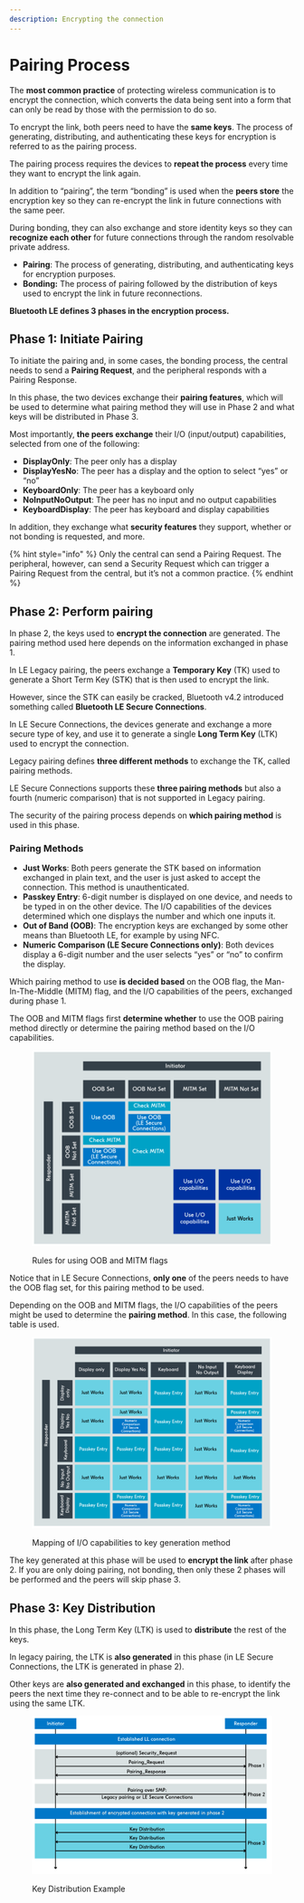 ```yaml
---
description: Encrypting the connection
---
```


# Pairing Process

The **most common practice** of protecting wireless communication is to encrypt the connection, which converts the data being sent into a form that can only be read by those with the permission to do so.

To encrypt the link, both peers need to have the **same keys**. The process of generating, distributing, and authenticating these keys for encryption is referred to as the pairing process.

The pairing process requires the devices to **repeat the process** every time they want to encrypt the link again.

In addition to “pairing”, the term “bonding” is used when the **peers store** the encryption key so they can re-encrypt the link in future connections with the same peer.

During bonding, they can also exchange and store identity keys so they can **recognize each other** for future connections through the random resolvable private address.

* **Pairing**: The process of generating, distributing, and authenticating keys for encryption purposes.
* **Bonding:** The process of pairing followed by the distribution of keys used to encrypt the link in future reconnections.

**Bluetooth LE defines 3 phases in the encryption process.**

## Phase 1: Initiate Pairing

To initiate the pairing and, in some cases, the bonding process, the central needs to send a **Pairing Request**, and the peripheral responds with a Pairing Response.

In this phase, the two devices exchange their **pairing features**, which will be used to determine what pairing method they will use in Phase 2 and what keys will be distributed in Phase 3.

Most importantly, **the peers exchange** their I/O (input/output) capabilities, selected from one of the following:

* **DisplayOnly**: The peer only has a display
* **DisplayYesNo**: The peer has a display and the option to select “yes” or “no”
* **KeyboardOnly**: The peer has a keyboard only
* **NoInputNoOutput**: The peer has no input and no output capabilities
* **KeyboardDisplay**: The peer has keyboard and display capabilities

In addition, they exchange what **security features** they support, whether or not bonding is requested, and more.

{% hint style="info" %}
Only the central can send a Pairing Request. The peripheral, however, can send a Security Request which can trigger a Pairing Request from the central, but it’s not a common practice.
{% endhint %}

## Phase 2: Perform pairing

In phase 2, the keys used to **encrypt the connection** are generated. The pairing method used here depends on the information exchanged in phase 1.

In LE Legacy pairing, the peers exchange a **Temporary Key** (TK) used to generate a Short Term Key (STK) that is then used to encrypt the link.

However, since the STK can easily be cracked, Bluetooth v4.2 introduced something called **Bluetooth LE Secure Connections**.

In LE Secure Connections, the devices generate and exchange a more secure type of key, and use it to generate a single **Long Term Key** (LTK) used to encrypt the connection.

Legacy pairing defines **three different methods** to exchange the TK, called pairing methods.

LE Secure Connections supports these **three pairing methods** but also a fourth (numeric comparison) that is not supported in Legacy pairing.

The security of the pairing process depends on **which pairing method** is used in this phase.

### Pairing Methods

* **Just Works**: Both peers generate the STK based on information exchanged in plain text, and the user is just asked to accept the connection. This method is unauthenticated.
* **Passkey Entry**: 6-digit number is displayed on one device, and needs to be typed in on the other device. The I/O capabilities of the devices determined which one displays the number and which one inputs it.
* **Out of Band (OOB)**: The encryption keys are exchanged by some other means than Bluetooth LE, for example by using NFC.
* **Numeric Comparison (LE Secure Connections only)**: Both devices display a 6-digit number and the user selects “yes” or “no” to confirm the display.

Which pairing method to use **is decided based** on the OOB flag, the Man-In-The-Middle (MITM) flag, and the I/O capabilities of the peers, exchanged during phase 1.

The OOB and MITM flags first **determine whether** to use the OOB pairing method directly or determine the pairing method based on the I/O capabilities.

<figure><img src="../../../.gitbook/assets/blefund_less5_pairing_method_1.png" alt=""><figcaption><p>Rules for using OOB and MITM flags</p></figcaption></figure>

Notice that in LE Secure Connections, **only one** of the peers needs to have the OOB flag set, for this pairing method to be used.

Depending on the OOB and MITM flags, the I/O capabilities of the peers might be used to determine the **pairing method**. In this case, the following table is used.

<figure><img src="../../../.gitbook/assets/blefund_less5_pairing_method_2.png" alt=""><figcaption><p>Mapping of I/O capabilities to key generation method</p></figcaption></figure>

The key generated at this phase will be used to **encrypt the link** after phase 2. If you are only doing pairing, not bonding, then only these 2 phases will be performed and the peers will skip phase 3.

## Phase 3: Key Distribution

In this phase, the Long Term Key (LTK) is used to **distribute** the rest of the keys.

In legacy pairing, the LTK is **also generated** in this phase (in LE Secure Connections, the LTK is generated in phase 2).

Other keys are **also generated and exchanged** in this phase, to identify the peers the next time they re-connect and to be able to re-encrypt the link using the same LTK.

<figure><img src="../../../.gitbook/assets/blefund_less5_security.png" alt=""><figcaption><p>Key Distribution Example</p></figcaption></figure>
